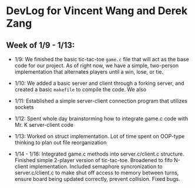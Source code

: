 # DevLog for Vincent Wang and Derek Zang

## Week of 1/9 - 1/13: 
  
- 1/9: We finished the basic tic-tac-toe `game.c` file that will act as the base code for our project. As of right now, we have a simple, two-person implementation that alternates players until a win, lose, or tie. 
  
- 1/10: We added a basic server and client through a forking server, and created a basic `makefile` to compile the code. We also
  
- 1/11: Established a simple server-client connection program that utilizes sockets
  
- 1/12: Spent whole day brainstorming how to integrate game.c code with Mr. K server-client code
  
- 1/13: Worked on struct implementation. Lot of time spent on OOP-type thinking to plan out file reorganization 

- 1/14 - 1/16: Integrated game.c methods into server.c/client.c structure. Finished simple 2-player version of tic-tac-toe. Broadened to fifo N-client implementation. Included semaphore syncronization to server.c/client.c to make shut off access to memory between turns, ensure board being updated correctly, prevent collision. Fixed bugs. 
  
